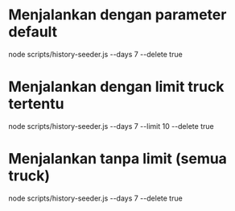 <!-- require('dotenv').config();
const app = require('./src/app');
const http = require('http');
const { initializeWebSocket } = require('./src/services/websocketService');
const { startRealTimeSimulation } = require('./src/services/locationService');
const pool = require('./src/config/database');
const os = require('os');

const server = http.createServer(app);

// Initialize WebSocket
const io = initializeWebSocket(server);

// Test database connection on startup
pool.connect()
  .then(client => {
    console.log('✅ Database connected successfully');
    client.release();
  })
  .catch(err => {
    console.error('❌ Database connection error:', err.message);
    process.exit(1);
  });

const PORT = process.env.PORT || 3001;
const HOST = '0.0.0.0';

server.listen(PORT, HOST, () => {
  console.log(`🚛 Fleet Management Server running on http://${HOST}:${PORT}`);
  console.log(`📡 WebSocket server ready for real-time tracking`);
  console.log(`🌐 Server accessible from network at http://[YOUR_IP]:${PORT}`);
  console.log(`💾 Using PostgreSQL database: ${process.env.DB_NAME || 'fleet_management'}`);
  
  // Show network interfaces
  const interfaces = os.networkInterfaces();
  console.log('\n📋 Available network addresses:');
  
  for (const name of Object.keys(interfaces)) {
    for (const interface of interfaces[name]) {
      if (interface.family === 'IPv4' && !interface.internal) {
        console.log(`   • http://${interface.address}:${PORT}`);
      }
    }
  }
  console.log('');
  
  // Start real-time simulation
  startRealTimeSimulation(io);
});

module.exports = server; -->

# Menjalankan dengan parameter default
node scripts/history-seeder.js --days 7 --delete true

# Menjalankan dengan limit truck tertentu
node scripts/history-seeder.js --days 7 --limit 10 --delete true

# Menjalankan tanpa limit (semua truck)
node scripts/history-seeder.js --days 7 --delete true